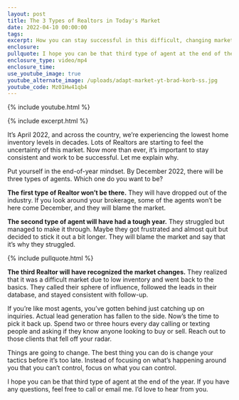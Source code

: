 ```yaml
---
layout: post
title: The 3 Types of Realtors in Today's Market
date: 2022-04-10 00:00:00
tags:
excerpt: How you can stay successful in this difficult, changing market.
enclosure:
pullquote: I hope you can be that third type of agent at the end of the year.
enclosure_type: video/mp4
enclosure_time:
use_youtube_image: true
youtube_alternate_image: /uploads/adapt-market-yt-brad-korb-ss.jpg
youtube_code: Mz01Hw41qb4
---
```

{% include youtube.html %}

{% include excerpt.html %}

It’s April 2022, and across the country, we’re experiencing the lowest home inventory levels in decades. Lots of Realtors are starting to feel the uncertainty of this market. Now more than ever, it’s important to stay consistent and work to be successful. Let me explain why.

Put yourself in the end-of-year mindset. By December 2022, there will be three types of agents. Which one do you want to be?

**The first type of Realtor won’t be there.** They will have dropped out of the industry. If you look around your brokerage, some of the agents won’t be here come December, and they will blame the market.&nbsp;

**The second type of agent will have had a tough year.** They struggled but managed to make it through. Maybe they got frustrated and almost quit but decided to stick it out a bit longer. They will blame the market and say that it’s why they struggled.

{% include pullquote.html %}

**The third Realtor will have recognized the market changes.** They realized that it was a difficult market due to low inventory and went back to the basics. They called their sphere of influence, followed the leads in their database, and stayed consistent with follow-up.&nbsp;

If you’re like most agents, you’ve gotten behind just catching up on inquiries. Actual lead generation has fallen to the side. Now’s the time to pick it back up. Spend two or three hours every day calling or texting people and asking if they know anyone looking to buy or sell. Reach out to those clients that fell off your radar.

Things are going to change. The best thing you can do is change your tactics before it’s too late. Instead of focusing on what’s happening around you that you can’t control, focus on what you can control.

I hope you can be that third type of agent at the end of the year. If you have any questions, feel free to call or email me. I’d love to hear from you.
